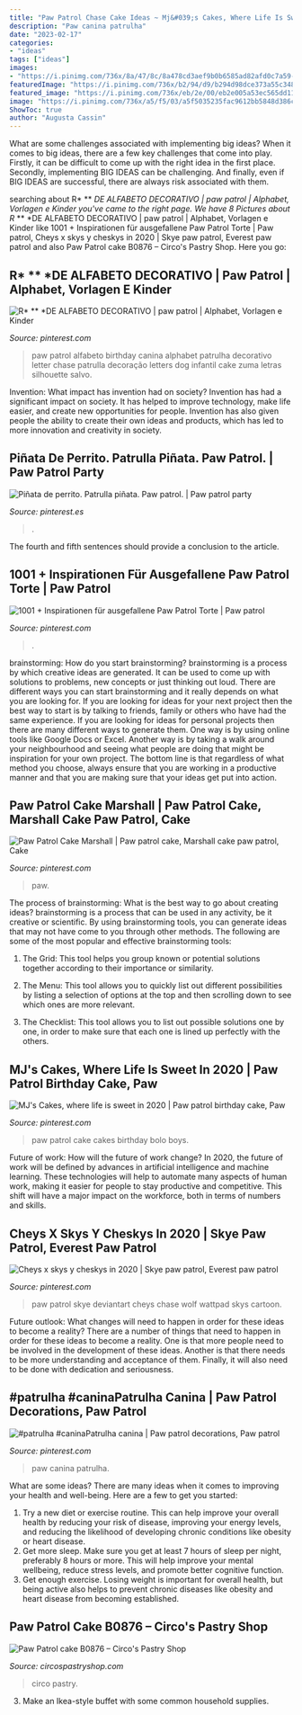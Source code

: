 ```yaml
---
title: "Paw Patrol Chase Cake Ideas ~ Mj&#039;s Cakes, Where Life Is Sweet In 2020"
description: "Paw canina patrulha"
date: "2023-02-17"
categories:
- "ideas"
tags: ["ideas"]
images:
- "https://i.pinimg.com/736x/8a/47/8c/8a478cd3aef9b0b6585ad82afd0c7a59--alfabeto-paw-patrol-alphabet.jpg?b=t"
featuredImage: "https://i.pinimg.com/736x/b2/94/d9/b294d98dce373a55c348c3f0f9c17f1c.jpg"
featured_image: "https://i.pinimg.com/736x/eb/2e/00/eb2e005a53ec565dd11f0611760dd2dc.jpg"
image: "https://i.pinimg.com/736x/a5/f5/03/a5f5035235fac9612bb5848d386c3f3d.jpg"
ShowToc: true
author: "Augusta Cassin"
---
```



What are some challenges associated with implementing big ideas?
When it comes to big ideas, there are a few key challenges that come into play. Firstly, it can be difficult to come up with the right idea in the first place. Secondly, implementing BIG IDEAS can be challenging. And finally, even if BIG IDEAS are successful, there are always risk associated with them.

	

		
searching about R* ** *DE ALFABETO DECORATIVO | paw patrol | Alphabet, Vorlagen e Kinder you've came to the right page. We have 8 Pictures about R* ** *DE ALFABETO DECORATIVO | paw patrol | Alphabet, Vorlagen e Kinder like 1001 + Inspirationen für ausgefallene Paw Patrol Torte | Paw patrol, Cheys x skys y cheskys in 2020 | Skye paw patrol, Everest paw patrol and also Paw Patrol cake B0876 – Circo&#039;s Pastry Shop. Here you go:
		
    
## R* ** *DE ALFABETO DECORATIVO | Paw Patrol | Alphabet, Vorlagen E Kinder

<img loading=lazy src="https://i.pinimg.com/736x/8a/47/8c/8a478cd3aef9b0b6585ad82afd0c7a59--alfabeto-paw-patrol-alphabet.jpg?b=t" onerror="this.onerror=null;this.src='https://tse2.mm.bing.net/th?id=OIP.R1o3uA5wlcGrYGUm2IXt5QHaJd&amp;pid=15.1';" alt="R* ** *DE ALFABETO DECORATIVO | paw patrol | Alphabet, Vorlagen e Kinder">

_Source: pinterest.com_

>paw patrol alfabeto birthday canina alphabet patrulha decorativo letter chase patrulla decoração letters dog infantil cake zuma letras silhouette salvo. 

	

Invention: What impact has invention had on society?
Invention has had a significant impact on society. It has helped to improve technology, make life easier, and create new opportunities for people. Invention has also given people the ability to create their own ideas and products, which has led to more innovation and creativity in society.

    
## Piñata De Perrito. Patrulla Piñata. Paw Patrol. | Paw Patrol Party

<img loading=lazy src="https://i.pinimg.com/736x/ed/27/25/ed27257442d2c7f52a1f6685614d9879.jpg" onerror="this.onerror=null;this.src='https://tse4.mm.bing.net/th?id=OIP.wQgzOPMZdsWExyFzbAcKjwHaKm&amp;pid=15.1';" alt="Piñata de perrito. Patrulla piñata. Paw patrol. | Paw patrol party">

_Source: pinterest.es_

>. 

	

The fourth and fifth sentences should provide a conclusion to the article.

    
## 1001 + Inspirationen Für Ausgefallene Paw Patrol Torte | Paw Patrol

<img loading=lazy src="https://i.pinimg.com/736x/c1/00/f6/c100f60f52dafd7bbddb976f5badbcaa.jpg" onerror="this.onerror=null;this.src='https://tse3.mm.bing.net/th?id=OIP.mwvL11OHRmf0WGM8IG7qJAHaHa&amp;pid=15.1';" alt="1001 + Inspirationen für ausgefallene Paw Patrol Torte | Paw patrol">

_Source: pinterest.com_

>. 

	

brainstorming: How do you start brainstorming?
brainstorming is a process by which creative ideas are generated. It can be used to come up with solutions to problems, new concepts or just thinking out loud. There are different ways you can start brainstorming and it really depends on what you are looking for. If you are looking for ideas for your next project then the best way to start is by talking to friends, family or others who have had the same experience. If you are looking for ideas for personal projects then there are many different ways to generate them. One way is by using online tools like Google Docs or Excel. Another way is by taking a walk around your neighbourhood and seeing what people are doing that might be inspiration for your own project. The bottom line is that regardless of what method you choose, always ensure that you are working in a productive manner and that you are making sure that your ideas get put into action.

    
## Paw Patrol Cake Marshall | Paw Patrol Cake, Marshall Cake Paw Patrol, Cake

<img loading=lazy src="https://i.pinimg.com/736x/b2/94/d9/b294d98dce373a55c348c3f0f9c17f1c.jpg" onerror="this.onerror=null;this.src='https://tse2.mm.bing.net/th?id=OIP.8qEz7DmQY1jvfSKqCGVtcQHaLF&amp;pid=15.1';" alt="Paw Patrol Cake Marshall | Paw patrol cake, Marshall cake paw patrol, Cake">

_Source: pinterest.com_

>paw. 

	

The process of brainstorming: What is the best way to go about creating ideas?
brainstorming is a process that can be used in any activity, be it creative or scientific. By using brainstorming tools, you can generate ideas that may not have come to you through other methods. The following are some of the most popular and effective brainstorming tools:
1. The Grid: This tool helps you group known or potential solutions together according to their importance or similarity.

2. The Menu: This tool allows you to quickly list out different possibilities by listing a selection of options at the top and then scrolling down to see which ones are more relevant.

3. The Checklist: This tool allows you to list out possible solutions one by one, in order to make sure that each one is lined up perfectly with the others.

    
## MJ&#039;s Cakes, Where Life Is Sweet In 2020 | Paw Patrol Birthday Cake, Paw

<img loading=lazy src="https://i.pinimg.com/736x/73/fb/b7/73fbb7f38c8ca0179688e355b6d90de6.jpg" onerror="this.onerror=null;this.src='https://tse4.mm.bing.net/th?id=OIP.FqjyV1IJ98a1kityrC1jtgHaJQ&amp;pid=15.1';" alt="MJ&#039;s Cakes, where life is sweet in 2020 | Paw patrol birthday cake, Paw">

_Source: pinterest.com_

>paw patrol cake cakes birthday bolo boys. 

	

Future of work: How will the future of work change?
In 2020, the future of work will be defined by advances in artificial intelligence and machine learning. These technologies will help to automate many aspects of human work, making it easier for people to stay productive and competitive. This shift will have a major impact on the workforce, both in terms of numbers and skills.

    
## Cheys X Skys Y Cheskys In 2020 | Skye Paw Patrol, Everest Paw Patrol

<img loading=lazy src="https://i.pinimg.com/736x/a5/f5/03/a5f5035235fac9612bb5848d386c3f3d.jpg" onerror="this.onerror=null;this.src='https://tse1.mm.bing.net/th?id=OIP.ow51YNxcgo7RVn0uMCQzfAHaHy&amp;pid=15.1';" alt="Cheys x skys y cheskys in 2020 | Skye paw patrol, Everest paw patrol">

_Source: pinterest.com_

>paw patrol skye deviantart cheys chase wolf wattpad skys cartoon. 

	

Future outlook: What changes will need to happen in order for these ideas to become a reality?
There are a number of things that need to happen in order for these ideas to become a reality. One is that more people need to be involved in the development of these ideas. Another is that there needs to be more understanding and acceptance of them. Finally, it will also need to be done with dedication and seriousness.

    
## #patrulha #caninaPatrulha Canina | Paw Patrol Decorations, Paw Patrol

<img loading=lazy src="https://i.pinimg.com/736x/eb/2e/00/eb2e005a53ec565dd11f0611760dd2dc.jpg" onerror="this.onerror=null;this.src='https://tse3.mm.bing.net/th?id=OIP.Ohjrq9-L041cqA7_iIh3SgHaLL&amp;pid=15.1';" alt="#patrulha #caninaPatrulha canina | Paw patrol decorations, Paw patrol">

_Source: pinterest.com_

>paw canina patrulha. 

	

What are some ideas?
There are many ideas when it comes to improving your health and well-being. Here are a few to get you started: 
1. Try a new diet or exercise routine. This can help improve your overall health by reducing your risk of disease, improving your energy levels, and reducing the likelihood of developing chronic conditions like obesity or heart disease. 
2. Get more sleep. Make sure you get at least 7 hours of sleep per night, preferably 8 hours or more. This will help improve your mental wellbeing, reduce stress levels, and promote better cognitive function. 
3. Get enough exercise. Losing weight is important for overall health, but being active also helps to prevent chronic diseases like obesity and heart disease from becoming established.

    
## Paw Patrol Cake B0876 – Circo&#039;s Pastry Shop

<img loading=lazy src="https://cdn.shopify.com/s/files/1/2404/1979/products/20200117-163207_5cdf6667-014f-4155-b00c-c217e1d071f4_1200x1200.jpg?v=1579721610" onerror="this.onerror=null;this.src='https://tse2.mm.bing.net/th?id=OIP.WSO_UUbXap1zB0EGWnJCLgHaMQ&amp;pid=15.1';" alt="Paw Patrol cake B0876 – Circo&#039;s Pastry Shop">

_Source: circospastryshop.com_

>circo pastry. 

	

3. Make an Ikea-style buffet with some common household supplies.

